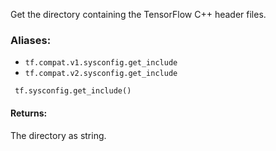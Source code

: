 
Get the directory containing the TensorFlow C++ header files.
### Aliases:
- `tf.compat.v1.sysconfig.get_include`
- `tf.compat.v2.sysconfig.get_include`

```
 tf.sysconfig.get_include()
```
#### Returns:

The directory as string.

